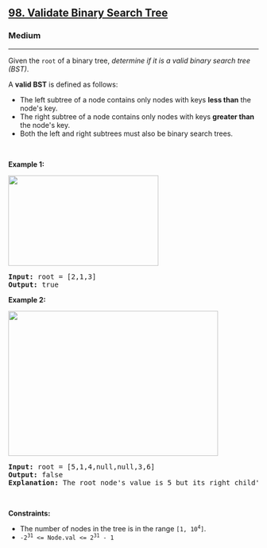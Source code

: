 <h2><a href="https://leetcode.com/problems/validate-binary-search-tree/">98. Validate Binary Search Tree</a></h2><h3>Medium</h3><hr><div bis_skin_checked="1"><p>Given the <code>root</code> of a binary tree, <em>determine if it is a valid binary search tree (BST)</em>.</p>

<p>A <strong>valid BST</strong> is defined as follows:</p>

<ul>
	<li>The left <span data-keyword="subtree">subtree</span> of a node contains only nodes with keys <strong>less than</strong> the node's key.</li>
	<li>The right subtree of a node contains only nodes with keys <strong>greater than</strong> the node's key.</li>
	<li>Both the left and right subtrees must also be binary search trees.</li>
</ul>

<p>&nbsp;</p>
<p><strong class="example">Example 1:</strong></p>
<img alt="" src="https://assets.leetcode.com/uploads/2020/12/01/tree1.jpg" style="width: 302px; height: 182px;">
<pre><strong>Input:</strong> root = [2,1,3]
<strong>Output:</strong> true
</pre>

<p><strong class="example">Example 2:</strong></p>
<img alt="" src="https://assets.leetcode.com/uploads/2020/12/01/tree2.jpg" style="width: 422px; height: 292px;">
<pre><strong>Input:</strong> root = [5,1,4,null,null,3,6]
<strong>Output:</strong> false
<strong>Explanation:</strong> The root node's value is 5 but its right child's value is 4.
</pre>

<p>&nbsp;</p>
<p><strong>Constraints:</strong></p>

<ul>
	<li>The number of nodes in the tree is in the range <code>[1, 10<sup>4</sup>]</code>.</li>
	<li><code>-2<sup>31</sup> &lt;= Node.val &lt;= 2<sup>31</sup> - 1</code></li>
</ul>
</div>